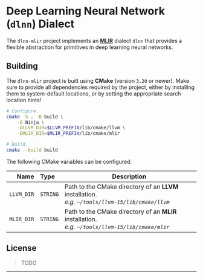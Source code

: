 # Deep Learning Neural Network (`dlnn`) Dialect

The `dlnn-mlir` project implements an [**MLIR**][mlir] dialect `dlnn` that provides a flexible abstraction for primitives in deep learning neural networks.

## Building

The `dlnn-mlir` project is built using **CMake** (version `3.20` or newer). Make sure to provide all dependencies required by the project, either by installing them to system-default locations, or by setting the appropriate search location hints!

```sh
# Configure.
cmake -S . -B build \
    -G Ninja \
    -DLLVM_DIR=$LLVM_PREFIX/lib/cmake/llvm \
    -DMLIR_DIR=$MLIR_PREFIX/lib/cmake/mlir

# Build.
cmake --build build
```

The following CMake variables can be configured:

|       Name | Type     | Description                                                                                            |
| ---------: | :------- | ------------------------------------------------------------------------------------------------------ |
| `LLVM_DIR` | `STRING` | Path to the CMake directory of an **LLVM** installation. <br/> *e.g. `~/tools/llvm-15/lib/cmake/llvm`* |
| `MLIR_DIR` | `STRING` | Path to the CMake directory of an **MLIR** installation. <br/> *e.g. `~/tools/llvm-15/lib/cmake/mlir`* |

## License

> TODO

---

[mlir]: https://mlir.llvm.org
[onnx-mlir]: https://github.com/onnx/onnx-mlir
[torch-mlir]: https://github.com/llvm/torch-mlir
[flow]: https://github.com/google/iree/tree/main/compiler/src/iree/compiler/Dialect/Flow
[iree]: https://google.github.io/iree
[linalg]: https://mlir.llvm.org/docs/Dialects/Linalg/
[tosa]: https://mlir.llvm.org/docs/Dialects/TOSA/

